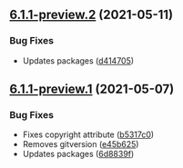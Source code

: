 ## [6.1.1-preview.2](https://github.com/Elders/Cronus.Serialization.NewtonsoftJson/compare/v6.1.1-preview.1...v6.1.1-preview.2) (2021-05-11)


### Bug Fixes

* Updates packages ([d414705](https://github.com/Elders/Cronus.Serialization.NewtonsoftJson/commit/d414705d01b5739ea5c37bbcf4246ae1ffd32836))

## [6.1.1-preview.1](https://github.com/Elders/Cronus.Serialization.NewtonsoftJson/compare/v6.1.0...v6.1.1-preview.1) (2021-05-07)


### Bug Fixes

* Fixes copyright attribute ([b5317c0](https://github.com/Elders/Cronus.Serialization.NewtonsoftJson/commit/b5317c0952e520fd2c3b2b2885bbf780990aa34b))
* Removes gitversion ([e45b625](https://github.com/Elders/Cronus.Serialization.NewtonsoftJson/commit/e45b625040416b1ee0b704a89ace1e6965204a2a))
* Updates packages ([6d8839f](https://github.com/Elders/Cronus.Serialization.NewtonsoftJson/commit/6d8839f945e59361bf65430e696e1ae895d74a2e))

